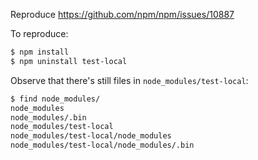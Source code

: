 Reproduce https://github.com/npm/npm/issues/10887

To reproduce:
```sh
$ npm install
$ npm uninstall test-local
```

Observe that there's still files in `node_modules/test-local`:
```sh
$ find node_modules/
node_modules
node_modules/.bin
node_modules/test-local
node_modules/test-local/node_modules
node_modules/test-local/node_modules/.bin
```
